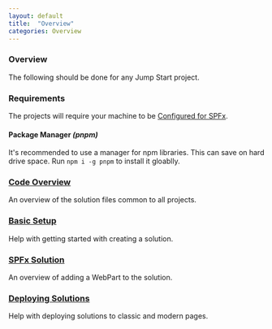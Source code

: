 ```yaml
---
layout: default
title:  "Overview"
categories: Overview
---
```

### Overview

The following should be done for any Jump Start project.

### Requirements

The projects will require your machine to be [Configured for SPFx](https://docs.microsoft.com/en-us/sharepoint/dev/spfx/set-up-your-development-environment).

#### Package Manager _(pnpm)_

It's recommended to use a manager for npm libraries. This can save on hard drive space. Run `npm i -g pnpm` to install it gloablly.

### [Code Overview](code-overview)

An overview of the solution files common to all projects.

### [Basic Setup](basic-setup)

Help with getting started with creating a solution.

### [SPFx Solution](spfx)

An overview of adding a WebPart to the solution.

### [Deploying Solutions](deployment)

Help with deploying solutions to classic and modern pages.
